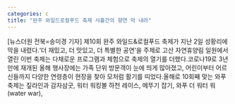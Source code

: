 ```yaml
---
categories: c
title: "완주 와일드로컬푸드 축제 사흘간의 향연 막 내려"
---
```

[뉴스더원 전북=송미경 기자] 제10회 완주 와일드&로컬푸드 축제가 지난 2일 성황리에 막을 내렸다.‘더 재밌고, 더 맛있고, 더 특별한 공연’을 주제로 고산 자연휴양림 일원에서 열린 이번 축제는 다채로운 프로그램과 체험으로 축제의 열기를 더했다.코로나19로 3년만에 재개된 올해 행사장에는 가족 단위 방문객이 눈에 띄게 많아졌고, 어린이부터 어르신들까지 다양한 연령층이 현장을 찾아 모처럼 활기를 띠었다.올해로 10회째 맞는 와푸축제는 짚라인과 감자삼굿, 워터 워킹볼 하천 레이스, 메뚜기 잡기, 와푸 더 워터 워(water war),